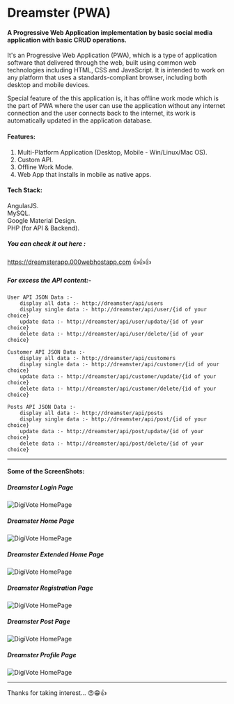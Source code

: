 # Dreamster (PWA)
#### A Progressive Web Application implementation by basic social media application with basic CRUD operations.

It's an Progressive Web Application (PWA), which is a type of application software that delivered through the web, built using common web technologies including HTML, CSS and JavaScript. It is intended to work on any platform that uses a standards-compliant browser, including both desktop and mobile devices.

Special feature of the this application is, it has offline work mode which is the part of PWA where the user can use the application without any internet connection and the user connects back to the internet, its work is automatically updated in the application database. 


#### Features:

1. Multi-Platform Application (Desktop, Mobile - Win/Linux/Mac OS).
2. Custom API.
3. Offline Work Mode.
4. Web App that installs in mobile as native apps.


#### Tech Stack: 

AngularJS.</br>
MySQL.</br>
Google Material Design.</br>
PHP (for API & Backend).

##### You can check it out here : 

https://dreamsterapp.000webhostapp.com
👍👍👍

##### For excess the API content:-

    User API JSON Data :-
        display all data :- http://dreamster/api/users
        display single data :- http://dreamster/api/user/{id of your choice}
        update data :- http://dreamster/api/user/update/{id of your choice}
        delete data :- http://dreamster/api/user/delete/{id of your choice}

    Customer API JSON Data :-
        display all data :- http://dreamster/api/customers
        display single data :- http://dreamster/api/customer/{id of your choice}
        update data :- http://dreamster/api/customer/update/{id of your choice}
        delete data :- http://dreamster/api/customer/delete/{id of your choice}

    Posts API JSON Data :-
        display all data :- http://dreamster/api/posts
        display single data :- http://dreamster/api/post/{id of your choice}
        update data :- http://dreamster/api/post/update/{id of your choice}
        delete data :- http://dreamster/api/post/delete/{id of your choice}

---

#### Some of the ScreenShots:

##### Dreamster Login Page
![DigiVote HomePage](https://gateway.ipfs.io/ipfs/QmWTmEhAGYawA9Q39tS4oouGmLdTSXFb8d1MwqbpDnJc3C/)

##### Dreamster Home Page
![DigiVote HomePage](https://gateway.ipfs.io/ipfs/QmRTMXrgNetUgUfwMP9qRTU4YFhwUiCMSLcRHgJgajFwrJ/)

##### Dreamster Extended Home Page
![DigiVote HomePage](https://gateway.ipfs.io/ipfs/QmRSsQNGdR6EQf4qoimk3BqxuyngFPQn2Lhb8u3CmnPCCZ/)

##### Dreamster Registration Page
![DigiVote HomePage](https://gateway.ipfs.io/ipfs/QmTkWb7uWfSypNLEzvVKLgaxHyaNaw7LaEB956c48Fsi3t/)

##### Dreamster Post Page
![DigiVote HomePage](https://gateway.ipfs.io/ipfs/QmcaHhPFdny5PsxK5WxqWigRAuSWb1LJFYQYCYWsq9ToAF/)

##### Dreamster Profile Page
![DigiVote HomePage](https://gateway.ipfs.io/ipfs/QmbS2msLZEXAraBBaCP4m5W1BeN1fe26hWfaMFkBK16qWR/)

---

Thanks for taking interest... 😍😁👍

